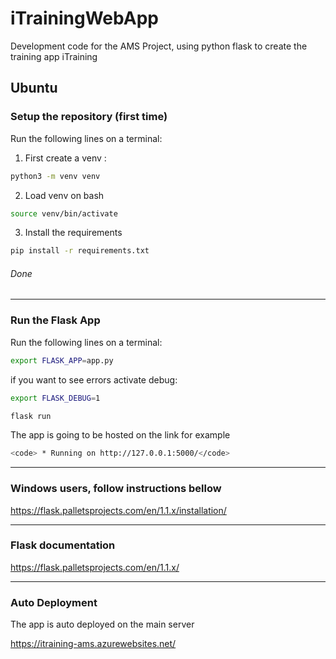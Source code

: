 # iTrainingWebApp
Development code for the AMS Project, using python flask to create the training app iTraining

## Ubuntu
### Setup the repository (first time)

Run the following lines on a terminal:
1) First create a venv : 
```bash
python3 -m venv venv
```
2) Load venv on bash
```bash
source venv/bin/activate
```
3) Install the requirements 
```bash
pip install -r requirements.txt
```
###### Done

----

### Run the Flask App
Run the following lines on a terminal:
```bash
export FLASK_APP=app.py
```
if you want to see errors activate debug:
```bash
export FLASK_DEBUG=1
```
```bash
flask run
```
The app is going to be hosted on the link for example
```bash
<code> * Running on http://127.0.0.1:5000/</code>
```
------

### Windows users, follow instructions bellow
https://flask.palletsprojects.com/en/1.1.x/installation/

-----

### Flask documentation

https://flask.palletsprojects.com/en/1.1.x/

------

### Auto Deployment

The app is auto deployed on the main server

https://itraining-ams.azurewebsites.net/
